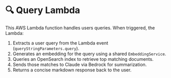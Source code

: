 # 🔍 Query Lambda

This AWS Lambda function handles users queries. When triggered, the Lambda:

1. Extracts a user query from the Lambda event (`queryStringParameters.query`).
2. Generates an embedding for the query using a shared `EmbeddingService`.
3. Queries an OpenSearch index to retrieve top matching documents.
4. Sends those matches to Claude via Bedrock for summarization.
5. Returns a concise markdown response back to the user.